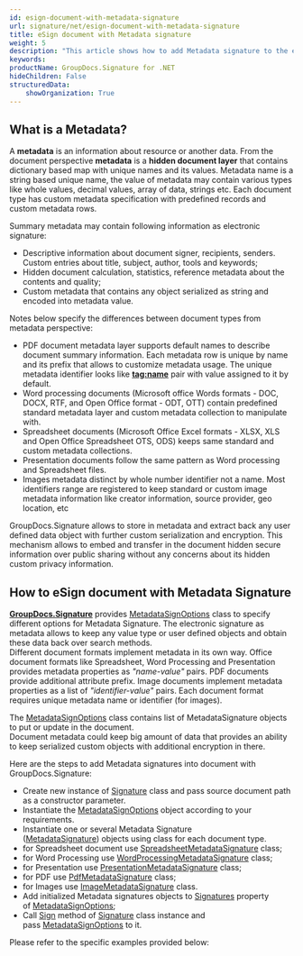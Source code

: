 ```yaml
---
id: esign-document-with-metadata-signature
url: signature/net/esign-document-with-metadata-signature
title: eSign document with Metadata signature
weight: 5
description: "This article shows how to add Metadata signature to the each document type meta layer with different data types over with GroupDocs.Signature"
keywords: 
productName: GroupDocs.Signature for .NET
hideChildren: False
structuredData:
    showOrganization: True
---
```

## What is a Metadata?

A **metadata** is an information about resource or another data. From the document perspective **metadata** is a **hidden document layer** that contains dictionary based map with unique names and its values. Metadata name is a string based unique name, the value of metadata may contain various types like whole values, decimal values, array of data, strings etc. Each document type has custom metadata specification with predefined records and custom metadata rows.

Summary metadata may contain following information as electronic signature:

* Descriptive information about document signer, recipients, senders. Custom entries about title, subject, author, tools and keywords;
* Hidden document calculation, statistics, reference metadata about the contents and quality;
* Custom metadata that contains any object serialized as string and encoded into metadata value.

Notes below specify the differences between document types from metadata perspective:

* PDF document metadata layer supports default names to describe document summary information. Each metadata row is unique by name and its prefix that allows to customize metadata usage. The unique metadata identifier looks like **[tag:name](http://tagname)** pair with value assigned to it by default.
* Word processing documents (Microsoft office Words formats - DOC, DOCX, RTF, and Open Office format - ODT, OTT) contain predefined standard metadata layer and custom metadata collection to manipulate with.
* Spreadsheet documents (Microsoft Office Excel formats - XLSX, XLS and Open Office Spreadsheet OTS, ODS) keeps same standard and custom metadata collections.
* Presentation documents follow the same pattern as Word processing and Spreadsheet files.
* Images metadata distinct by whole number identifier not a name. Most identifiers range are registered to keep standard or custom image metadata information like creator information, source provider, geo location, etc

GroupDocs.Signature allows to store in metadata and extract back any user defined data object with further custom serialization and encryption. This mechanism allows to embed and transfer in the document hidden secure information over public sharing without any concerns about its hidden custom privacy information.

## How to eSign document with Metadata Signature

[**GroupDocs.Signature**](https://products.groupdocs.com/signature/net) provides [MetadataSignOptions](https://reference.groupdocs.com/signature/net/groupdocs.signature.options/metadatasignoptions) class to specify different options for Metadata Signature. The electronic signature as metadata allows to keep any value type or user defined objects and obtain these data back over search methods.  
Different document formats implement metadata in its own way. Office document formats like Spreadsheet, Word Processing and Presentation provides metadata properties as *"name-value"* pairs. PDF documents provide additional attribute prefix. Image documents implement metadata properties as a list of *"identifier-value"* pairs. Each document format requires unique metadata name or identifier (for images).

The [MetadataSignOptions](https://reference.groupdocs.com/signature/net/groupdocs.signature.options/metadatasignoptions) class contains list of MetadataSignature objects to put or update in the document.  
Document metadata could keep big amount of data that provides an ability to keep serialized custom objects with additional encryption in there.

Here are the steps to add Metadata signatures into document with GroupDocs.Signature:

* Create new instance of [Signature](https://reference.groupdocs.com/signature/net/groupdocs.signature/signature) class and pass source document path as a constructor parameter.
* Instantiate the [MetadataSignOptions](https://reference.groupdocs.com/signature/net/groupdocs.signature.options/metadatasignoptions) object according to your requirements.
* Instantiate one or several Metadata Signature ([MetadataSignature](https://reference.groupdocs.com/signature/net/groupdocs.signature.domain/metadatasignature)) objects using class for each document type.
* for Spreadsheet document use [SpreadsheetMetadataSignature](https://reference.groupdocs.com/signature/net/groupdocs.signature.domain/spreadsheetmetadatasignature) class;
* for Word Processing use [WordProcessingMetadataSignature](https://reference.groupdocs.com/signature/net/groupdocs.signature.domain/wordprocessingmetadatasignature) class;
* for Presentation use [PresentationMetadataSignature](https://reference.groupdocs.com/signature/net/groupdocs.signature.domain/presentationmetadatasignature) class;
* for PDF use [PdfMetadataSignature](https://reference.groupdocs.com/signature/net/groupdocs.signature.domain/pdfmetadatasignature) class;
* for Images use [ImageMetadataSignature](https://reference.groupdocs.com/signature/net/groupdocs.signature.domain/imagemetadatasignature) class.
* Add initialized Metadata signatures objects to [Signatures](https://reference.groupdocs.com/signature/net/groupdocs.signature.options/metadatasignoptions/signatures) property of [MetadataSignOptions](https://reference.groupdocs.com/signature/net/groupdocs.signature.options/metadatasignoptions);
* Call [Sign](https://reference.groupdocs.com/signature/net/groupdocs.signature/signature/sign/) method of [Signature](https://reference.groupdocs.com/signature/net/groupdocs.signature/signature) class instance and pass [MetadataSignOptions](https://reference.groupdocs.com/signature/net/groupdocs.signature.options/metadatasignoptions) to it.

Please refer to the specific examples provided below:
